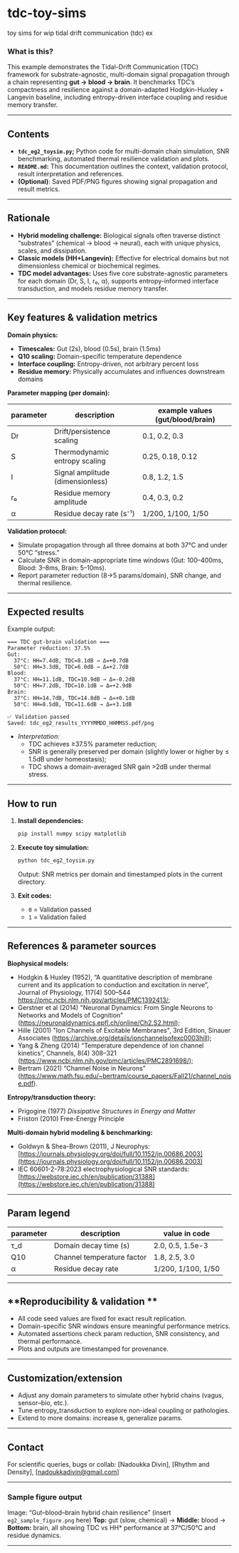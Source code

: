 # tdc-toy-sims
toy sims for wip tidal drift communication (tdc) ex

### **What is this?**
This example demonstrates the Tidal-Drift Communication (TDC) framework for substrate-agnostic, multi-domain signal propagation through a chain representing **gut → blood → brain**. It benchmarks TDC’s compactness and resilience against a domain-adapted Hodgkin-Huxley + Langevin baseline, including entropy-driven interface coupling and residue memory transfer.

***

## **Contents**

- **`tdc_eg2_toysim.py`;** Python code for multi-domain chain simulation, SNR benchmarking, automated thermal resilience validation and plots.
- **`README.md`:** This documentation outlines the context, validation protocol, result interpretation and references.
- **(Optional)**: Saved PDF/PNG figures showing signal propagation and result metrics.

***

## **Rationale**

- **Hybrid modeling challenge:** Biological signals often traverse distinct “substrates” (chemical → blood → neural), each with unique physics, scales, and dissipation.
- **Classic models (HH+Langevin):** Effective for electrical domains but not dimensionless chemical or biochemical regimes.
- **TDC model advantages:** Uses five core substrate-agnostic parameters for each domain (Dr, S, I, r₀, α), supports entropy-informed interface transduction, and models residue memory transfer.

***

## **Key features & validation metrics**

**Domain physics:**
- **Timescales:** Gut (2s), blood (0.5s), brain (1.5ms)
- **Q10 scaling:** Domain-specific temperature dependence
- **Interface coupling:** Entropy-driven, not arbitrary percent loss
- **Residue memory:** Physically accumulates and influences downstream domains

**Parameter mapping (per domain):**

| parameter | description                     | example values (gut/blood/brain) |
|-----------|---------------------------------|----------------------------------|
| Dr        | Drift/persistence scaling       | 0.1, 0.2, 0.3                    |
| S         | Thermodynamic entropy scaling   | 0.25, 0.18, 0.12                 |
| I         | Signal amplitude (dimensionless)| 0.8, 1.2, 1.5                    |
| r₀        | Residue memory amplitude        | 0.4, 0.3, 0.2                    |
| α         | Residue decay rate (s⁻¹)        | 1/200, 1/100, 1/50               |

**Validation protocol:**
- Simulate propagation through all three domains at both 37°C and under 50°C “stress.”
- Calculate SNR in domain-appropriate time windows (Gut: 100–400ms, Blood: 3–8ms, Brain: 5–10ms).
- Report parameter reduction (8→5 params/domain), SNR change, and thermal resilience.

***

## **Expected results**  

Example output:
```
=== TDC gut-brain validation ===
Parameter reduction: 37.5%
Gut:
  37°C: HH=7.4dB, TDC=8.1dB → Δ=+0.7dB
  50°C: HH=3.3dB, TDC=6.0dB → Δ=+2.7dB
Blood:
  37°C: HH=11.1dB, TDC=10.9dB → Δ=-0.2dB
  50°C: HH=7.2dB, TDC=10.1dB → Δ=+2.9dB
Brain:
  37°C: HH=14.7dB, TDC=14.8dB → Δ=+0.1dB
  50°C: HH=8.5dB, TDC=11.6dB → Δ=+3.1dB

✅ Validation passed
Saved: tdc_eg2_results_YYYYMMDD_HHMMSS.pdf/png
```
- *Interpretation:*  
  - TDC achieves ≥37.5% parameter reduction;
  - SNR is generally preserved per domain (slightly lower or higher by ≤ 1.5dB under homeostasis);
  - TDC shows a domain-averaged SNR gain >2dB under thermal stress.

***

## **How to run**

1. **Install dependencies:**
   ```bash
   pip install numpy scipy matplotlib
   ```

2. **Execute toy simulation:**
   ```bash
   python tdc_eg2_toysim.py
   ```
   Output: SNR metrics per domain and timestamped plots in the current directory.

3. **Exit codes:**
   - `0` = Validation passed
   - `1` = Validation failed

***

## **References & parameter sources**

**Biophysical models:**
   - Hodgkin & Huxley (1952), “A quantitative description of membrane current and its application to conduction and excitation in nerve”, Journal of Physiology, 117(4) 500–544 https://pmc.ncbi.nlm.nih.gov/articles/PMC1392413/;
   - Gerstner et al (2014) "Neuronal Dynamics: From Single Neurons to Networks and Models of Cognition" (https://neuronaldynamics.epfl.ch/online/Ch2.S2.html);
   - Hille (2001) "Ion Channels of Excitable Membranes", 3rd Edition, Sinauer Associates (https://archive.org/details/ionchannelsofexc0003hill);
   - Yang & Zheng (2014) “Temperature dependence of ion channel kinetics”, Channels, 8(4) 308–321 (https://www.ncbi.nlm.nih.gov/pmc/articles/PMC2891698/);
   - Bertram (2021) “Channel Noise in Neurons” (https://www.math.fsu.edu/~bertram/course_papers/Fall21/channel_noise.pdf).

**Entropy/transduction theory:**
- Prigogine (1977) *Dissipative Structures in Energy and Matter*
- Friston (2010) Free-Energy Principle

**Multi-domain hybrid modeling & benchmarking:**
- Goldwyn & Shea-Brown (2011), J Neurophys: [https://journals.physiology.org/doi/full/10.1152/jn.00686.2003](https://journals.physiology.org/doi/full/10.1152/jn.00686.2003)
- IEC 60601-2-78:2023 electrophysiological SNR standards: [https://webstore.iec.ch/en/publication/31388](https://webstore.iec.ch/en/publication/31388)

***

## **Param legend**

| parameter | description                        | value in code         |
|-----------|------------------------------------|-----------------------|
| τ_d       | Domain decay time (s)              | 2.0, 0.5, 1.5e-3      |
| Q10       | Channel temperature factor         | 1.8, 2.5, 3.0         |
| α         | Residue decay rate                 | 1/200, 1/100, 1/50    |

***

## **Reproducibility & validation **

- All code seed values are fixed for exact result replication.
- Domain-specific SNR windows ensure meaningful performance metrics.
- Automated assertions check param reduction, SNR consistency, and thermal performance.
- Plots and outputs are timestamped for provenance.

***

## **Customization/extension**

- Adjust any domain parameters to simulate other hybrid chains (vagus, sensor–bio, etc.).
- Tune entropy_transduction to explore non-ideal coupling or pathologies.
- Extend to more domains: increase `N`, generalize params.

***

## **Contact**

For scientific queries, bugs or collab:
[Nadoukka Divin], [Rhythm and Density], [nadoukkadivin@gmail.com]

***

### Sample figure output

Image: “Gut–blood–brain hybrid chain resilience” (insert `eg2_sample_figure.png` here) **Top:** gut (slow, chemical) → **Middle:** blood → **Bottom:** brain, all showing TDC vs HH* performance at 37°C/50°C and residue dynamics.

***
